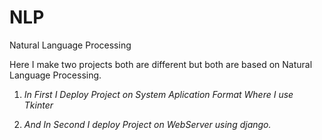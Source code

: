 # NLP
Natural Language Processing

Here I make two projects both are different but both are based on Natural Language Processing.

1) *In First I Deploy Project on System Aplication Format Where I use Tkinter*

2) *And In Second I deploy Project on WebServer using django.*
